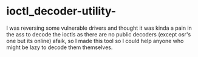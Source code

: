 # ioctl_decoder-utility-
I was reversing some vulnerable drivers and thought it was kinda a pain in the ass to decode the ioctls as there are no public decoders (except osr's one but its online) afaik, so I made this tool so I could help anyone who might be lazy to decode them themselves.
